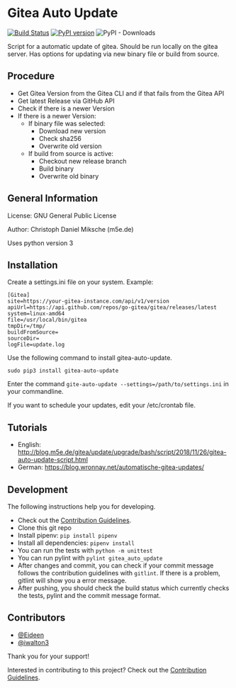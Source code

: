 # Gitea Auto Update

[![Build Status](https://travis-ci.org/CMiksche/gitea-auto-update.svg?branch=master)](https://travis-ci.org/CMiksche/gitea-auto-update)
[![PyPI version](https://badge.fury.io/py/gitea-auto-update.svg)](https://badge.fury.io/py/gitea-auto-update)
![PyPI - Downloads](https://img.shields.io/pypi/dm/gitea-auto-update)

Script for a automatic update of gitea. Should be run locally on the gitea server. Has options for updating via new binary file or build from source.

## Procedure
* Get Gitea Version from the Gitea CLI and if that fails from the Gitea API
* Get latest Release via GitHub API
* Check if there is a newer Version
* If there is a newer Version:
    * If binary file was selected: 
        * Download new version
        * Check sha256
        * Overwrite old version
    * If build from source is active: 
        * Checkout new release branch
        * Build binary
        * Overwrite old binary
        

## General Information
License: GNU General Public License

Author: Christoph Daniel Miksche (m5e.de)

Uses python version 3

## Installation

Create a settings.ini file on your system. Example:

  ````
[Gitea]
site=https://your-gitea-instance.com/api/v1/version
apiUrl=https://api.github.com/repos/go-gitea/gitea/releases/latest
system=linux-amd64
file=/usr/local/bin/gitea
tmpDir=/tmp/
buildFromSource=
sourceDir=
logFile=update.log
  ````

Use the following command to install gitea-auto-update.

  ```
  sudo pip3 install gitea-auto-update
  ```

Enter the command `gite-auto-update --settings=/path/to/settings.ini` in your commandline.

If you want to schedule your updates, edit your /etc/crontab file.

## Tutorials

* English: http://blog.m5e.de/gitea/update/upgrade/bash/script/2018/11/26/gitea-auto-update-script.html
* German: https://blog.wronnay.net/automatische-gitea-updates/

## Development

The following instructions help you for developing.

* Check out the [Contribution Guidelines](CONTRIBUTING.md).
* Clone this git repo
* Install pipenv: `pip install pipenv`
* Install all dependencies: `pipenv install`
* You can run the tests with `python -m unittest`
* You can run pylint with `pylint gitea_auto_update`
* After changes and commit, you can check if your commit message follows the contribution guidelines with `gitlint`. If there is a problem, gitlint will show you a error message.
* After pushing, you should check the build status which currently checks the tests, pylint and the commit message format.

## Contributors

 - [@Eideen](https://github.com/Eideen)
 - [@iwalton3](https://github.com/iwalton3)

Thank you for your support!

Interested in contributing to this project? Check out the [Contribution Guidelines](CONTRIBUTING.md).
